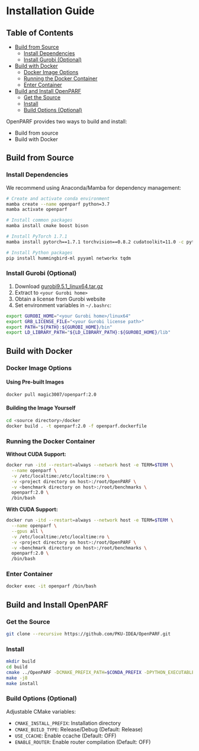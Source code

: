 # Installation Guide

## Table of Contents

- [Build from Source](#build-from-source)
  - [Install Dependencies](#install-dependencies)
  - [Install Gurobi (Optional)](#install-gurobi-optional)
- [Build with Docker](#build-with-docker)
  - [Docker Image Options](#docker-image-options)
  - [Running the Docker Container](#running-the-docker-container)
  - [Enter Container](#enter-container)
- [Build and Install OpenPARF](#build-and-install-openparf)
  - [Get the Source](#get-the-source)
  - [Install](#install)
  - [Build Options (Optional)](#build-options-optional)

OpenPARF provides two ways to build and install:
- Build from source
- Build with Docker

## Build from Source

### Install Dependencies

We recommend using Anaconda/Mamba for dependency management:

```bash
# Create and activate conda environment
mamba create --name openparf python=3.7
mamba activate openparf

# Install common packages
mamba install cmake boost bison

# Install PyTorch 1.7.1
mamba install pytorch==1.7.1 torchvision==0.8.2 cudatoolkit=11.0 -c pytorch

# Install Python packages
pip install hummingbird-ml pyyaml networkx tqdm
```

### Install Gurobi (Optional)

1. Download [gurobi9.5.1_linux64.tar.gz](https://packages.gurobi.com/9.5/gurobi9.5.1_linux64.tar.gz)
2. Extract to `<your Gurobi home>`
3. Obtain a license from Gurobi website
4. Set environment variables in `~/.bashrc`:

```bash
export GUROBI_HOME="<your Gurobi home>/linux64"
export GRB_LICENSE_FILE="<your Gurobi license path>"
export PATH="${PATH}:${GUROBI_HOME}/bin"
export LD_LIBRARY_PATH="${LD_LIBRARY_PATH}:${GUROBI_HOME}/lib"
```

## Build with Docker

### Docker Image Options

#### Using Pre-built Images
```bash
docker pull magic3007/openparf:2.0
```

#### Building the Image Yourself
```bash
cd <source directory>/docker
docker build . -t openparf:2.0 -f openparf.dockerfile
```

### Running the Docker Container

**Without CUDA Support:**
```bash
docker run -itd --restart=always --network host -e TERM=$TERM \
  --name openparf \
  -v /etc/localtime:/etc/localtime:ro \
  -v <project directory on host>:/root/OpenPARF \
  -v <benchmark directory on host>:/root/benchmarks \
  openparf:2.0 \
  /bin/bash
```

**With CUDA Support:**
```bash
docker run -itd --restart=always --network host -e TERM=$TERM \
  --name openparf \
  --gpus all \
  -v /etc/localtime:/etc/localtime:ro \
  -v <project directory on host>:/root/OpenPARF \
  -v <benchmark directory on host>:/root/benchmarks \
  openparf:2.0 \
  /bin/bash
```

### Enter Container
```bash
docker exec -it openparf /bin/bash
```

## Build and Install OpenPARF

### Get the Source
```bash
git clone --recursive https://github.com/PKU-IDEA/OpenPARF.git
```

### Install
```bash
mkdir build
cd build
cmake ../OpenPARF -DCMAKE_PREFIX_PATH=$CONDA_PREFIX -DPYTHON_EXECUTABLE=$(which python) -DPython3_EXECUTABLE=$(which python) -DCMAKE_INSTALL_PREFIX=<installation directory>
make -j8
make install
```

### Build Options (Optional)

Adjustable CMake variables:
- `CMAKE_INSTALL_PREFIX`: Installation directory
- `CMAKE_BUILD_TYPE`: Release/Debug (Default: Release)
- `USE_CCACHE`: Enable ccache (Default: OFF)
- `ENABLE_ROUTER`: Enable router compilation (Default: OFF)